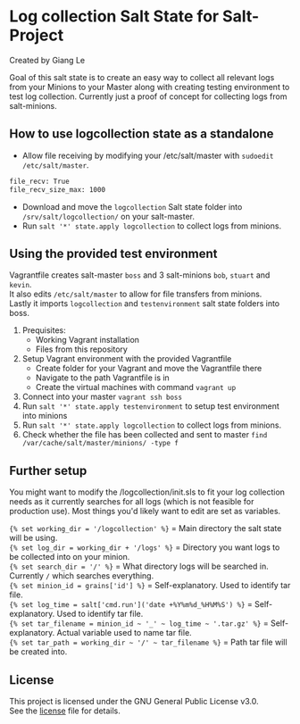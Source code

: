# Log collection Salt State for Salt-Project
Created by Giang Le

Goal of this salt state is to create an easy way to collect all relevant logs from your Minions to your Master along with creating testing environment to test log collection. Currently just a proof of concept for collecting logs from salt-minions. 

## How to use logcollection state as a standalone
- Allow file receiving by modifying your /etc/salt/master with ```sudoedit /etc/salt/master```. 

```bash
file_recv: True
file_recv_size_max: 1000
```

- Download and move the ```logcollection``` Salt state folder into ```/srv/salt/logcollection/``` on your salt-master. 
- Run ```salt '*' state.apply logcollection``` to collect logs from minions.


## Using the provided test environment
Vagrantfile creates salt-master ```boss``` and 3 salt-minions ```bob```, ```stuart``` and ```kevin```.    
It also edits ```/etc/salt/master``` to allow for file transfers from minions.    
Lastly it imports ```logcollection``` and ```testenvironment``` salt state folders into boss.    

1. Prequisites: 
    - Working Vagrant installation
    - Files from this repository
2. Setup Vagrant environment with the provided Vagrantfile
    - Create folder for your Vagrant and move the Vagrantfile there
    - Navigate to the path Vagrantfile is in
    - Create the virtual machines with command ```vagrant up```
3. Connect into your master ```vagrant ssh boss```
4. Run ```salt '*' state.apply testenvironment``` to setup test environment into minions
5. Run ```salt '*' state.apply logcollection``` to collect logs from minions.
6. Check whether the file has been collected and sent to master ```find /var/cache/salt/master/minions/ -type f```


## Further setup
You might want to modify the /logcollection/init.sls to fit your log collection needs as it currently searches for all logs (which is not feasible for production use). Most things you'd likely want to edit are set as variables. 

```{% set working_dir = '/logcollection' %}``` = Main directory the salt state will be using.    
```{% set log_dir = working_dir + '/logs' %}``` = Directory you want logs to be collected into on your minion.    
```{% set search_dir = '/' %}``` = What directory logs will be searched in. Currently ```/``` which searches everything.    
```{% set minion_id = grains['id'] %}``` = Self-explanatory. Used to identify tar file.     
```{% set log_time = salt['cmd.run']('date +%Y%m%d_%H%M%S') %}``` = Self-explanatory. Used to identify tar file.     
```{% set tar_filename = minion_id ~ '_' ~ log_time ~ '.tar.gz' %}``` = Self-explanatory. Actual variable used to name tar file.     
```{% set tar_path = working_dir ~ '/' ~ tar_filename %}``` = Path tar file will be created into.     

## License
This project is licensed under the GNU General Public License v3.0.  
See the [license](LICENSE) file for details.
